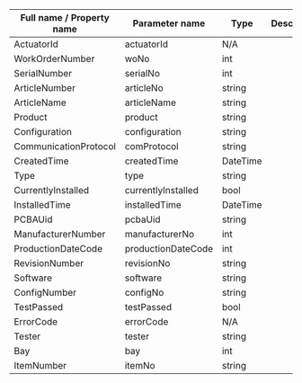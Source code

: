 
| Full name / Property name | Parameter name     | Type     | Description |
|---------------------------|--------------------|----------|-------------|
| ActuatorId                | actuatorId         | N/A      |             |
| WorkOrderNumber           | woNo               | int      |             |
| SerialNumber              | serialNo           | int      |             |
| ArticleNumber             | articleNo          | string   |             |
| ArticleName               | articleName        | string   |             |
| Product                   | product            | string   |             |
| Configuration             | configuration      | string   |             |
| CommunicationProtocol     | comProtocol        | string   |             |
| CreatedTime               | createdTime        | DateTime |             |
| Type                      | type               | string   |             |
| CurrentlyInstalled        | currentlyInstalled | bool     |             |
| InstalledTime             | installedTime      | DateTime |             |
| PCBAUid                   | pcbaUid            | string   |             |
| ManufacturerNumber        | manufacturerNo     | int      |             |
| ProductionDateCode        | productionDateCode | int      |             |
| RevisionNumber            | revisionNo         | string   |             |
| Software                  | software           | string   |             |
| ConfigNumber              | configNo           | string   |             |
| TestPassed                | testPassed         | bool     |             |
| ErrorCode                 | errorCode          | N/A      |             |
| Tester                    | tester             | string   |             |
| Bay                       | bay                | int      |             |
| ItemNumber                | itemNo             | string   |             |

